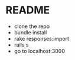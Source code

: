 # README

- clone the repo
- bundle install
- rake responses:import
- rails s 
- go to localhost:3000
